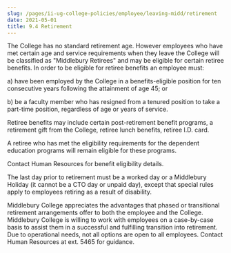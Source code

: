 ```yaml
---
slug: /pages/ii-ug-college-policies/employee/leaving-midd/retirement
date: 2021-05-01
title: 9.4 Retirement
---
```

The College has no standard retirement age. However employees who have met certain age and service requirements when they leave the College will be classified as "Middlebury Retirees" and may be eligible for certain retiree benefits. In order to be eligible for retiree benefits an employee must:

a) have been employed by the College in a benefits-eligible position for ten consecutive years following the attainment of age 45; or

b) be a faculty member who has resigned from a tenured position to take a part-time position, regardless of age or years of service.

Retiree benefits may include certain post-retirement benefit programs, a retirement gift from the College, retiree lunch benefits, retiree I.D. card.

A retiree who has met the eligibility requirements for the dependent education programs will remain eligible for these programs.

Contact Human Resources for benefit eligibility details.

The last day prior to retirement must be a worked day or a Middlebury Holiday (it cannot be a CTO day or unpaid day), except that special rules apply to employees retiring as a result of disability.

Middlebury College appreciates the advantages that phased or transitional retirement arrangements offer to both the employee and the College. Middlebury College is willing to work with employees on a case-by-case basis to assist them in a successful and fulfilling transition into retirement. Due to operational needs, not all options are open to all employees. Contact Human Resources at ext. 5465 for guidance.